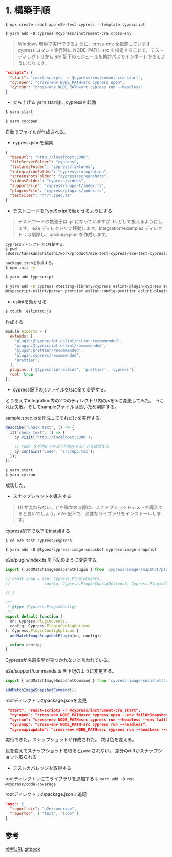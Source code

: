 # 1. 構築手順

`$ npx create-react-app e2e-test-cypress --template typescript`


`$ yarn add -D cypress @cypress/instrument-cra cross-env`

>Windows 環境で実行できるように、cross-env を指定しています
>cypress コマンド実行時に NODE_PATH=src を指定することで、テストディレクトリから src 配下のモジュールを絶対パスでインポートできるようになります。

```json
"scripts": {
  "start": "react-scripts -r @cypress/instrument-cra start",
  "cy:open": "cross-env NODE_PATH=src cypress open",
  "cy:run": "cross-env NODE_PATH=src cypress run --headless"
}
```

- 立ち上げる
yarn start後、cypressを起動

```sh
$ yarn start

$ yarn cy:open
```

自動でファイルが作成される。

- cypress.jsonを編集

```json
{
  "baseUrl": "http://localhost:3000",
  "fileServerFolder": "cypress",
  "fixturesFolder": "cypress/fixtures",
  "integrationFolder": "cypress/integration",
  "screenshotsFolder": "cypress/screenshots",
  "videosFolder": "cypress/videos",
  "supportFile": "cypress/support/index.ts",
  "pluginsFile": "cypress/plugins/index.ts",
  "testFiles": "**/*.spec.ts"
}
```

- テストコードをTypeScriptで動かせるようにする.

>テストコードの拡張子は .js になっていますが .ts として扱えるようにします。
>e2e ディレクトリに移動します。integration/examples ディレクトリは削除し、package.json を作成します。

```sh
cypressディレクトリに移動する。
$ pwd
/Users/tanakanaohitoshi/work/product/e2e-test-cypress/e2e-test-cypress/cypress

package.jsonを作成する。
$ npm init -y

$ yarn add typescript

$ yarn add -D cypress @testing-library/cypress eslint-plugin-cypress eslint @typescript-eslint/eslint-plugin
@typescript-eslint/parser prettier eslint-config-prettier eslint-plugin-prettier
```

- eslintを効かせる

```sh
$ touch .eslintrc.js
```

作成する

```js
module.exports = {
  extends: [
    'plugin:@typescript-eslint/eslint-recommended',
    'plugin:@typescript-eslint/recommended',
    'plugin:prettier/recommended',
    'plugin:cypress/recommended',
    'prettier',
  ],
  plugins: ['@typescript-eslint', 'prettier', 'cypress'],
  root: true,
};
```

- cypress配下のjsファイルをtsに全て変更する。

とりあえずintegration内の2つのディレクトリ内のjsをtsに変更してみた。
→これは失敗。そしてsampleファイルは長いため削除する。

sample.spec.tsを作成してそれだけを実行する。
```ts
describe('Check text', () => {
  it('check text', () => {
    cy.visit('http://localhost:3000');

    // code タグ内にテキストが存在することを確認する
    cy.contains('code', 'src/App.tsx');
  });
});
```

```sh
$ yarn start
$ yarn cy:run
```

成功した。

- スナップショットを導入する

>UI が変わらないことを確かめる際は、スナップショットテストを導入すると良いでしょう。e2e 配下で、必要なライブラリをインストールします。

cypress配下で以下をinstallする

`$ cd e2e-test-cypress/cypress`

`$ yarn add -D @types/cypress-image-snapshot cypress-image-snapshot`

e2e/plugin/index.ts を下記のように変更する。

```ts
import { addMatchImageSnapshotPlugin } from 'cypress-image-snapshot/plugin';

// const snap = (on: Cypress.PluginEvents,
//               config: Cypress.PluginConfigOptions): Cypress.PluginConfigOptions => {

// }

/**
 * @type {Cypress.PluginConfig}
 */
export default function (
  on: Cypress.PluginEvents,
  config: Cypress.PluginConfigOptions
): Cypress.PluginConfigOptions {
  addMatchImageSnapshotPlugin(on, config);

  return config;
}
```

Cypressが名前空間が見つかれないと言われている。


e2e/support/commands.ts を下記のように変更する。

```ts
import { addMatchImageSnapshotCommand } from 'cypress-image-snapshot/command';

addMatchImageSnapshotCommand();
```

rootディレクトリのpackage.jsonを変更

```json
 "start": "react-scripts -r @cypress/instrument-cra start",
  "cy:open": "cross-env NODE_PATH=src cypress open --env failOnSnapshotDiff=false",
  "cy:run": "cross-env NODE_PATH=src cypress run --headless --env failOnSnapshotDiff=false",
  "cy:snap": "cross-env NODE_PATH=src cypress run --headless",
  "cy:snap:update": "cross-env NODE_PATH=src cypress run --headless --env updateSnapshots=true"
```

実行できた。スナップショットが作成された。
次は色を変える。

色を変えてスナップショットを取るとpassされない。
差分のdiffがスナップショット取られる

- テストカバレッジを取得する

rootディレクトリにてライブラリを追加する
`$ yarn add -D nyc @cypress/code-coverage`

rootディレクトリのpackage.jsonに追記

```json
"nyc": {
  "report-dir": "e2e/coverage",
  "reporter": [ "text", "lcov" ]
}
```



## 参考

[参考URL](https://www.gixo.jp/blog/16086/)
[gitbook](https://r-ngtm.hatenablog.com/entry/2020/06/18/193235)
